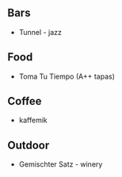 ## Bars

* Tunnel - jazz

## Food

* Toma Tu Tiempo (A++ tapas)

## Coffee

* kaffemik

## Outdoor

* Gemischter Satz - winery

